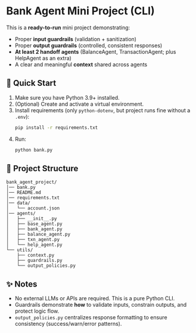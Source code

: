 # Bank Agent Mini Project (CLI)

This is a **ready-to-run** mini project demonstrating:
- Proper **input guardrails** (validation + sanitization)
- Proper **output guardrails** (controlled, consistent responses)
- **At least 2 handoff agents** (BalanceAgent, TransactionAgent; plus HelpAgent as an extra)
- A clear and meaningful **context** shared across agents

## 🏁 Quick Start

1) Make sure you have Python 3.9+ installed.
2) (Optional) Create and activate a virtual environment.
3) Install requirements (only `python-dotenv`, but project runs fine without a `.env`):  
   ```bash
   pip install -r requirements.txt
   ```
4) Run:
   ```bash
   python bank.py
   ```

## 🧱 Project Structure
```
bank_agent_project/
│── bank.py
│── README.md
│── requirements.txt
│── data/
│   └── account.json
│── agents/
│   ├── __init__.py
│   ├── base_agent.py
│   ├── bank_agent.py
│   ├── balance_agent.py
│   ├── txn_agent.py
│   └── help_agent.py
└── utils/
    ├── context.py
    ├── guardrails.py
    └── output_policies.py
```

## ✨ Notes
- No external LLMs or APIs are required. This is a pure Python CLI.
- Guardrails demonstrate **how** to validate inputs, constrain outputs, and protect logic flow.
- `output_policies.py` centralizes response formatting to ensure consistency (success/warn/error patterns).
